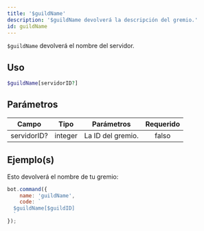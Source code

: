 ```yaml
---
title: '$guildName'
description: '$guildName devolverá la descripción del gremio.'
id: guildName
---
```


`$guildName` devolverá el nombre del servidor.

## Uso

```php
$guildName[servidorID?]
```

## Parámetros

| Campo       | Tipo    | Parámetros        | Requerido |
| ----------- | ------- | ----------------- |:---------:|
| servidorID? | integer | La ID del gremio. |   falso   |

## Ejemplo(s)

Esto devolverá el nombre de tu gremio:

```javascript
bot.command({
    name: 'guildName',
    code: `
  $guildName[$guildID]
  `
});
```
